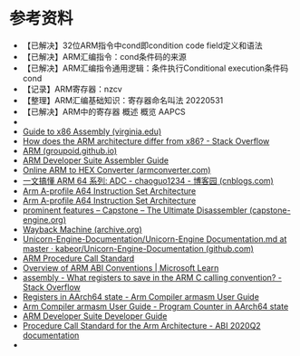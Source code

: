 # 参考资料

* 【已解决】32位ARM指令中cond即condition code field定义和语法
* 【已解决】ARM汇编指令：cond条件码的来源
* 【已解决】ARM汇编指令通用逻辑：条件执行Conditional execution条件码cond
* 【记录】ARM寄存器：nzcv
* 【整理】ARM汇编基础知识：寄存器命名叫法 20220531
* 【已解决】ARM中的寄存器 概述 概览 AAPCS
* 
* [Guide to x86 Assembly (virginia.edu)](https://www.cs.virginia.edu/~evans/cs216/guides/x86.html#instructions)
* [How does the ARM architecture differ from x86? - Stack Overflow](https://stackoverflow.com/questions/14794460/how-does-the-arm-architecture-differ-from-x86/14795541#14795541)
* [ARM (groupoid.github.io)](https://groupoid.github.io/languages/ARM.htm)
* [ARM Developer Suite Assembler Guide](https://developer.arm.com/documentation/dui0068/b/ARM-Instruction-Reference/Conditional-execution)
* [Online ARM to HEX Converter (armconverter.com)](https://armconverter.com)
* [一文搞懂 ARM 64 系列: ADC - chaoguo1234 - 博客园 (cnblogs.com)](https://www.cnblogs.com/chaoguo1234/p/18181267)
* [Arm A-profile A64 Instruction Set Architecture](https://developer.arm.com/documentation/ddi0602/2024-06/Base-Instructions?lang=en)
* [Arm A-profile A64 Instruction Set Architecture](https://developer.arm.com/documentation/ddi0602/2024-06/SIMD-FP-Instructions?lang=en)
* [prominent features – Capstone – The Ultimate Disassembler (capstone-engine.org)](https://www.capstone-engine.org/features.html)
* [Wayback Machine (archive.org)](https://web.archive.org/web/20200619191418/http://infocenter.arm.com/help/topic/com.arm.doc.dui0801b/ARMCT_armasm_user_guide_v6_01_DUI0801B_en.pdf)
* [Unicorn-Engine-Documentation/Unicorn-Engine Documentation.md at master · kabeor/Unicorn-Engine-Documentation (github.com)](https://github.com/kabeor/Unicorn-Engine-Documentation/blob/master/Unicorn-Engine%20Documentation.md#uc_arch)
* [ARM Procedure Call Standard](https://www.cl.cam.ac.uk/~fms27/teaching/2001-02/arm-project/02-sort/apcs.txt)
* [Overview of ARM ABI Conventions | Microsoft Learn](https://learn.microsoft.com/en-us/cpp/build/overview-of-arm-abi-conventions?view=msvc-170)
* [assembly - What registers to save in the ARM C calling convention? - Stack Overflow](https://stackoverflow.com/questions/261419/what-registers-to-save-in-the-arm-c-calling-convention/72448512?noredirect=1#comment139285678_72448512)
* [Registers in AArch64 state - Arm Compiler armasm User Guide](https://developer.arm.com/documentation/dui0801/l/Overview-of-AArch64-state/Registers-in-AArch64-state)
* [Arm Compiler armasm User Guide - Program Counter in AArch64 state](https://developer.arm.com/documentation/dui0801/l/Overview-of-AArch64-state/Program-Counter-in-AArch64-state?lang=en)
* [ARM Developer Suite Developer Guide](https://developer.arm.com/documentation/dui0056/d/using-the-procedure-call-standard/register-roles-and-names/register-roles)
* [Procedure Call Standard for the Arm Architecture - ABI 2020Q2 documentation](https://developer.arm.com/documentation/ihi0042/latest?_ga=2.215629013.39337456.1594418816-1019531699.1594418816)
* 